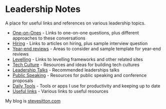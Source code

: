 # Leadership Notes

A place for useful links and references on various leadership topics.

- [One-on-Ones](one-on-ones.md) - Links to one-on-one questions, plus different approaches to these conversations
- [Hiring](hiring.md) - Links to articles on hiring, plus sample interview question 
- [Year-end reviews](year-end-reviews.md) - Areas to consider and sample template for year-end reviews
- [Levelling](levelling.md) - Links to levelling frameworks and other related sites
- [Tech Culture](tech-culture.md) - Resources and ideas for building tech cultures
- [Leadership Talks](leadership-talks.md) - Recommended leaderships talks
- [Public Speaking](public-speaking.md) - Resources for public speaking and conference proposals
- [Daily Tools](daily-tools.md) - Tools or apps I use for productivity and keeping up to date
- [Useful links](useful-links.md) - Various links to useful resources

My blog is [stevesitton.com](https://stevesitton.com)

